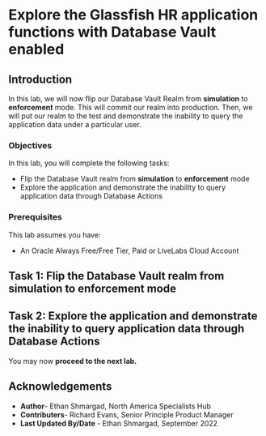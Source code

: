 # Explore the Glassfish HR application functions with Database Vault enabled 

## Introduction

In this lab, we will now flip our Database Vault Realm from **simulation** to **enforcement** mode. This will commit our realm into production. Then, we will put our realm to the test and demonstrate the inability to query the application data under a particular user.


### Objectives

In this lab, you will complete the following tasks:

- Flip the Database Vault realm from **simulation** to **enforcement** mode
- Explore the application and demonstrate the inability to query application data through Database Actions

### Prerequisites

This lab assumes you have:
- An Oracle Always Free/Free Tier, Paid or LiveLabs Cloud Account

## Task 1: Flip the Database Vault realm from simulation to enforcement mode

## Task 2: Explore the application and demonstrate the inability to query application data through Database Actions

You may now **proceed to the next lab.**

## Acknowledgements

- **Author**- Ethan Shmargad, North America Specialists Hub
- **Contributers**- Richard Evans, Senior Principle Product Manager
- **Last Updated By/Date** - Ethan Shmargad, September 2022